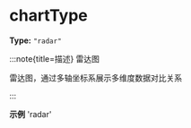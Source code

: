 # chartType

**Type:** `"radar"`

:::note{title=描述}
雷达图



雷达图，通过多轴坐标系展示多维度数据对比关系

:::

**示例**
'radar'



